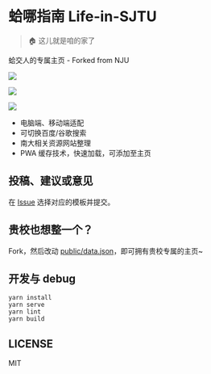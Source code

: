# 蛤哪指南 Life-in-SJTU

> 🏠 这儿就是咱的家了

蛤交人的专属主页 - Forked from NJU

![](https://github.com/idealclover/Life-in-NJU/raw/master/assets/screenshots/1.png)

![](https://github.com/idealclover/Life-in-NJU/raw/master/assets/screenshots/2.png)

![](https://github.com/idealclover/Life-in-NJU/raw/master/assets/screenshots/3.png)

* 电脑端、移动端适配
* 可切换百度/谷歌搜索
* 南大相关资源网站整理
* PWA 缓存技术，快速加载，可添加至主页

## 投稿、建议或意见

在 [Issue](https://github.com/MXWXZ/Life-in-SJTU/issues) 选择对应的模板并提交。

## 贵校也想整一个？

Fork，然后改动 [public/data.json](https://github.com/MXWXZ/Life-in-SJTU/blob/master/public/data.json)，即可拥有贵校专属的主页~

## 开发与 debug

```
yarn install
yarn serve
yarn lint
yarn build
```

## LICENSE

MIT

